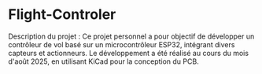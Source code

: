 # Flight-Controler
Description du projet :  Ce projet personnel a pour objectif de développer un contrôleur de vol basé sur un microcontrôleur ESP32, intégrant divers capteurs et actionneurs. Le développement a été réalisé au cours du mois d'août 2025, en utilisant KiCad pour la conception du PCB.
